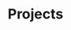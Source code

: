 ---
title: Projects
# date: 2023-07-12
type: landing

# View.
#   1 = List
#   2 = Compact
#   3 = Card
#   4 = Citations
view: 2

# Optional header image (relative to `static/media/` folder).
header:
  caption: ''
  image: ''

sections:
  - block: portfolio
    id: projects
    content:
      title: Projects
      filters:
        folders:
          - project
      sort_by: Weight
      sort_ascending: true
      # Default filter index (e.g. 0 corresponds to the first `filter_button` instance below).
      default_button_index: 0
      tags: []
      # Filter toolbar (optional).
      # Add or remove as many filters (`filter_button` instances) as you like.
      # To show all items, set `tag` to "*".
      # To filter by a specific tag, set `tag` to an existing tag name.
      # To remove the toolbar, delete the entire `filter_button` block.
      buttons:
        - name: All
          tag: '*'
        - name: PDF
          tag: PDF
        - name: Sewing 
          tag: Sewing
        - name: Open Source
          tag: FOSS
    design:
      # Choose how many columns the section has. Valid values: '1' or '2'.
      columns: '1'
      view: showcase
      # For Showcase view, flip alternate rows?
      flip_alt_rows: true
---